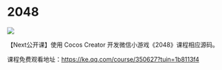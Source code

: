 # 2048

![](https://github.com/wzpan/2048/raw/master/screenshot.png)

【Next公开课】使用 Cocos Creator 开发微信小游戏《2048》课程相应源码。

课程免费观看地址：https://ke.qq.com/course/350627?tuin=1b8113f4

